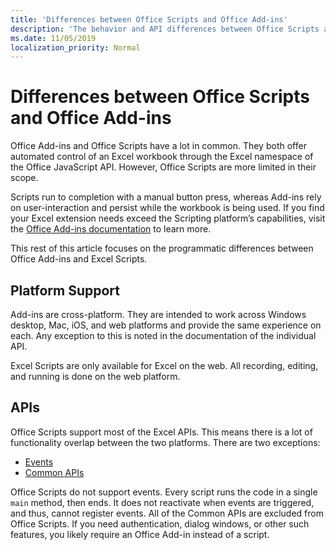 ```yaml
---
title: 'Differences between Office Scripts and Office Add-ins'
description: 'The behavior and API differences between Office Scripts and Office Add-ins.'
ms.date: 11/05/2019
localization_priority: Normal
---
```


# Differences between Office Scripts and Office Add-ins

Office Add-ins and Office Scripts have a lot in common. They both offer automated control of an Excel workbook through the Excel namespace of the Office JavaScript API. However, Office Scripts are more limited in their scope.

Scripts run to completion with a manual button press, whereas Add-ins rely on user-interaction and persist while the workbook is being used. If you find your Excel extension needs exceed the Scripting platform’s capabilities, visit the [Office Add-ins documentation](/office/dev/add-ins) to learn more.

This rest of this article focuses on the programmatic differences between Office Add-ins and Excel Scripts.

## Platform Support

Add-ins are cross-platform. They are intended to work across Windows desktop, Mac, iOS, and web platforms and provide the same experience on each. Any exception to this is noted in the documentation of the individual API.

Excel Scripts are only available for Excel on the web. All recording, editing, and running is done on the web platform.

## APIs

Office Scripts support most of the Excel APIs. This means there is a lot of functionality overlap between the two platforms. There are two exceptions:

- [Events](/office/dev/add-ins/excel/excel-add-ins-events)
- [Common APIs](/javascript/api/office)

Office Scripts do not support events. Every script runs the code in a single `main` method, then ends. It does not reactivate when events are triggered, and thus, cannot register events.
All of the Common APIs are excluded from Office Scripts. If you need authentication, dialog windows, or other such features, you likely require an Office Add-in instead of a script.
